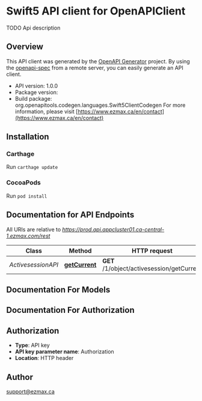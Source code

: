 # Swift5 API client for OpenAPIClient

TODO Api description

## Overview
This API client was generated by the [OpenAPI Generator](https://openapi-generator.tech) project.  By using the [openapi-spec](https://github.com/OAI/OpenAPI-Specification) from a remote server, you can easily generate an API client.

- API version: 1.0.0
- Package version: 
- Build package: org.openapitools.codegen.languages.Swift5ClientCodegen
For more information, please visit [https://www.ezmax.ca/en/contact](https://www.ezmax.ca/en/contact)

## Installation

### Carthage

Run `carthage update`

### CocoaPods

Run `pod install`

## Documentation for API Endpoints

All URIs are relative to *https://prod.api.appcluster01.ca-central-1.ezmax.com/rest*

Class | Method | HTTP request | Description
------------ | ------------- | ------------- | -------------
*ActivesessionAPI* | [**getCurrent**](docs/ActivesessionAPI.md#getcurrent) | **GET** /1/object/activesession/getCurrent | Get Current Activesession


## Documentation For Models



## Documentation For Authorization


## Authorization

- **Type**: API key
- **API key parameter name**: Authorization
- **Location**: HTTP header


## Author

support@ezmax.ca

